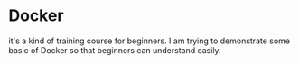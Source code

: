 # Docker

it's a kind of training course for beginners. I am trying to demonstrate some basic of Docker so that beginners can understand easily.